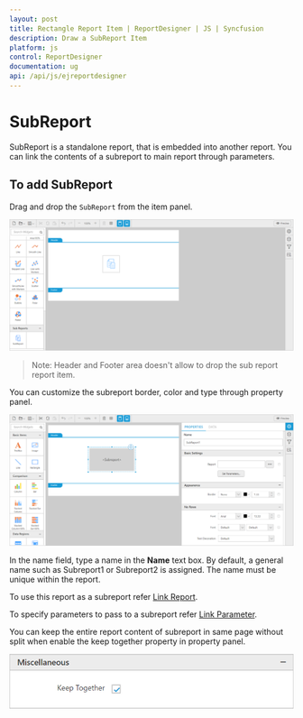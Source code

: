 ```yaml
---
layout: post
title: Rectangle Report Item | ReportDesigner | JS | Syncfusion
description: Draw a SubReport Item
platform: js
control: ReportDesigner
documentation: ug
api: /api/js/ejreportdesigner
---
```


# SubReport

SubReport is a standalone report, that is embedded into another report. You can link the contents of a subreport to main report through parameters.

## To add SubReport

Drag and drop the `SubReport` from the item panel.

![](SubReport-images/SubReport-Drag.png)

> Note: Header and Footer area doesn't allow to drop the sub report report item.

You can customize the subreport border, color and type through property panel.

![](SubReport-images/SubReport-Properties.png)

In the name field, type a name in the **Name** text box. By default, a general name such as Subreport1 or Subreport2 is assigned. The name must be unique within the report.

To use this report as a subreport refer [Link Report](/js/ReportDesigner/Compose-Report/Link-Data#DrillThrough:Link-Report).

To specify parameters to pass to a subreport refer [Link Parameter](/js/ReportDesigner/Compose-Report/Link-Data#DrillThrough:Link-Parameters).

You can keep the entire report content of subreport in same page without split when enable the keep together property in property panel.

![](SubReport-images/SubReport-Keeptogether.png)
